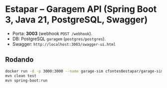 # Estapar – Garagem API (Spring Boot 3, Java 21, PostgreSQL, Swagger)

- Porta: **3003** (webhook `POST /webhook`).
- DB: PostgreSQL `garagem` (`postgres/postgres`).
- Swagger: `http://localhost:3003/swagger-ui.html`

## Rodando
```bash
docker run -d -p 3000:3000 --name garage-sim cfontes0estapar/garage-sim:1.0.0
mvn clean test
mvn spring-boot:run
```
